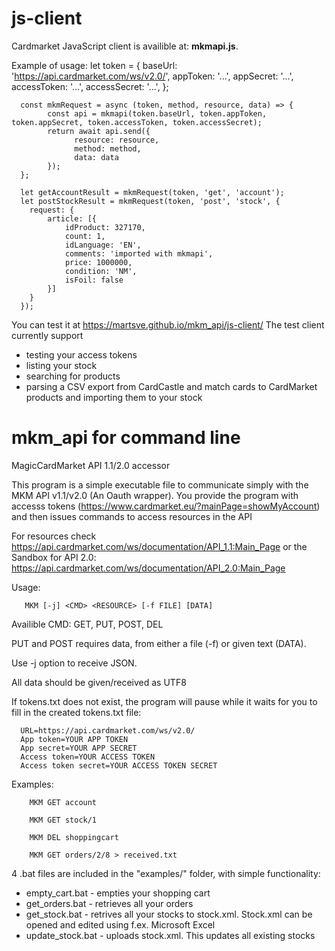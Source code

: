 # js-client
Cardmarket JavaScript client is availible at: **mkmapi.js**.

Example of usage:
      let token = {
            baseUrl: 'https://api.cardmarket.com/ws/v2.0/',
            appToken: '...',
            appSecret: '...',
            accessToken: '...',
            accessSecret: '...',
      };

      const mkmRequest = async (token, method, resource, data) => {
            const api = mkmapi(token.baseUrl, token.appToken, token.appSecret, token.accessToken, token.accessSecret);
            return await api.send({
                  resource: resource,
                  method: method,
                  data: data
            });
      };

      let getAccountResult = mkmRequest(token, 'get', 'account');
      let postStockResult = mkmRequest(token, 'post', 'stock', { 
        request: {
            article: [{
                idProduct: 327170,
                count: 1,
                idLanguage: 'EN',
                comments: 'imported with mkmapi',
                price: 1000000,
                condition: 'NM',
                isFoil: false
            }]
        }
      });

You can test it at https://martsve.github.io/mkm_api/js-client/
The test client currently support
- testing your access tokens
- listing your stock
- searching for products
- parsing a CSV export from CardCastle and match cards to CardMarket products and importing them to your stock

# mkm_api for command line
MagicCardMarket API 1.1/2.0 accessor

This program is a simple executable file to communicate simply with the MKM API v1.1/v2.0 (An Oauth wrapper). 
You provide the program with accesss tokens (https://www.cardmarket.eu/?mainPage=showMyAccount)
and then issues commands to access resources in the API

For resources check https://api.cardmarket.com/ws/documentation/API_1.1:Main_Page
 or the Sandbox for API 2.0: https://api.cardmarket.com/ws/documentation/API_2.0:Main_Page

Usage: 

       MKM [-j] <CMD> <RESOURCE> [-f FILE] [DATA]

Availible CMD: GET, PUT, POST, DEL

PUT and POST requires data, from either a file (-f) or given text (DATA).

Use -j option to receive JSON.

All data should be given/received as UTF8

If tokens.txt does not exist, the program will pause while it waits for you to
fill in the created tokens.txt file:
      
      URL=https://api.cardmarket.com/ws/v2.0/
      App token=YOUR APP TOKEN
      App secret=YOUR APP SECRET
      Access token=YOUR ACCESS TOKEN
      Access token secret=YOUR ACCESS TOKEN SECRET

Examples:
      
        MKM GET account
      
        MKM GET stock/1
      
        MKM DEL shoppingcart
      
        MKM GET orders/2/8 > received.txt
        
4 .bat files are included in the "examples/" folder, with simple functionality:

  * empty_cart.bat - empties your shopping cart
  * get_orders.bat - retrieves all your orders
  * get_stock.bat - retrives all your stocks to stock.xml. Stock.xml can be opened and edited using f.ex. Microsoft Excel
  * update_stock.bat - uploads stock.xml. This updates all existing stocks

